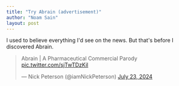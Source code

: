 ```yaml
---
title: "Try Abrain (advertisement)"
author: "Noam Sain"
layout: post
---
```


I used to believe everything I'd see on the news. But that's before I discovered Abrain.

<blockquote class="twitter-tweet"><p lang="fr" dir="ltr">Abrain | A Pharmaceutical Commercial Parody <a href="https://t.co/sjTwTDzKil">pic.twitter.com/sjTwTDzKil</a></p>&mdash; Nick Peterson (@iamNickPeterson) <a href="https://twitter.com/iamNickPeterson/status/1815556666298863645?ref_src=twsrc%5Etfw">July 23, 2024</a></blockquote> <script async src="https://platform.twitter.com/widgets.js" charset="utf-8"></script>
